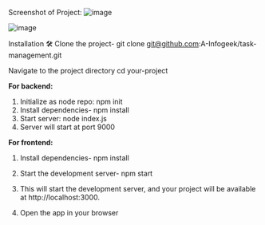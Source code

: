 Screenshot of Project:
![image](https://github.com/A-Infogeek/Blog_Website/assets/92839623/a85c0db9-66ab-4b86-a220-6be3bfa3607b)

![image](https://github.com/A-Infogeek/Blog_Website/assets/92839623/af588335-1b50-4026-84c0-470f41118d47)


Installation 🛠️
Clone the project- git clone git@github.com:A-Infogeek/task-management.git

Navigate to the project directory cd your-project

**For backend:**
1. Initialize as node repo: npm init
2. Install dependencies- npm install
3. Start server: node index.js
4. Server will start at port 9000

**For frontend:**

1. Install dependencies- npm install

2. Start the development server- npm start

3. This will start the development server, and your project will be available at http://localhost:3000.

4. Open the app in your browser
